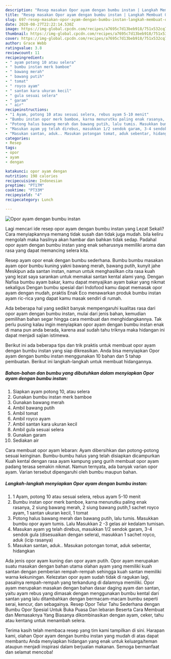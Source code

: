 ```yaml
---
description: "Resep masakan Opor ayam dengan bumbu instan | Langkah Membuat Opor ayam dengan bumbu instan Yang Enak Banget"
title: "Resep masakan Opor ayam dengan bumbu instan | Langkah Membuat Opor ayam dengan bumbu instan Yang Enak Banget"
slug: 697-resep-masakan-opor-ayam-dengan-bumbu-instan-langkah-membuat-opor-ayam-dengan-bumbu-instan-yang-enak-banget
date: 2020-08-27T22:22:14.530Z
image: https://img-global.cpcdn.com/recipes/a7695c7d13beb918/751x532cq70/opor-ayam-dengan-bumbu-instan-foto-resep-utama.jpg
thumbnail: https://img-global.cpcdn.com/recipes/a7695c7d13beb918/751x532cq70/opor-ayam-dengan-bumbu-instan-foto-resep-utama.jpg
cover: https://img-global.cpcdn.com/recipes/a7695c7d13beb918/751x532cq70/opor-ayam-dengan-bumbu-instan-foto-resep-utama.jpg
author: Grace Webb
ratingvalue: 3.8
reviewcount: 11
recipeingredient:
- " ayam potong 10 atau selera"
- " bumbu instan merk bamboe"
- " bawang merah"
- " bawang putih"
- " tomat"
- " royco ayam"
- " santan kara ukuran kecil"
- " gula sesuai selera"
- " garam"
- " air"
recipeinstructions:
- "1 Ayam, potong 10 atau sesuai selera, rebus ayam 5-10 menit"
- "Bumbu instan opor merk bamboe, karna menurutku paling enak rasanya, 2 siung bawang merah, 2 siung bawang putih,1 sachet royco ayam, 1 santan ukuran kecil, 1 tomat"
- "Potong halus bawang merah dan bawang putih, lalu tumis. Masukkan bumbu opor ayam tumis. Lalu Masukkan 2 -3 gelas air kedalam tumisan."
- "Masukan ayam yg telah direbus, masukkan 1/2 sendok garam, 3-4 sendok gula (disesuaikan dengan selera), masukkan 1 sachet royco, aduk (icip rasanya)"
- "Masukan santan, aduk.. Masukan potongan tomat, aduk sebentar, hidangkan"
categories:
- Resep
tags:
- opor
- ayam
- dengan

katakunci: opor ayam dengan 
nutrition: 198 calories
recipecuisine: Indonesian
preptime: "PT17M"
cooktime: "PT33M"
recipeyield: "4"
recipecategory: Lunch

---
```



![Opor ayam dengan bumbu instan](https://img-global.cpcdn.com/recipes/a7695c7d13beb918/751x532cq70/opor-ayam-dengan-bumbu-instan-foto-resep-utama.jpg)

Lagi mencari ide resep opor ayam dengan bumbu instan yang Lezat Sekali? Cara menyiapkannya memang tidak susah dan tidak juga mudah. bila keliru mengolah maka hasilnya akan hambar dan bahkan tidak sedap. Padahal opor ayam dengan bumbu instan yang enak seharusnya memiliki aroma dan rasa yang dapat memancing selera kita.

Resep ayam opor enak dengan bumbu sederhana. Bumbu bumbu masakan ayam opor bumbu kuning yakni bawang merah, bawang putih, kunyit jahe Meskipun ada santan instan, namun untuk menghasilkan cita rasa kuah yang lezat saya sarankan untuk memakai santan kental alami yang. Dengan Nafisa bumbu ayam bakar, kamu dapat menyajikan ayam bakar yang nikmat sekaligus Dengan bumbu spesial dari Indofood kamu dapat memasak opor ayam dengan mudah, praktis Enak Eco menawarkan produk bumbu instan ayam ric-rica yang dapat kamu masak sendiri di rumah.

Ada beberapa hal yang sedikit banyak mempengaruhi kualitas rasa dari opor ayam dengan bumbu instan, mulai dari jenis bahan, kemudian pemilihan bahan segar hingga cara membuat dan menghidangkannya. Tak perlu pusing kalau ingin menyiapkan opor ayam dengan bumbu instan enak di mana pun anda berada, karena asal sudah tahu triknya maka hidangan ini dapat menjadi sajian istimewa.


Berikut ini ada beberapa tips dan trik praktis untuk membuat opor ayam dengan bumbu instan yang siap dikreasikan. Anda bisa menyiapkan Opor ayam dengan bumbu instan menggunakan 10 bahan dan 5 tahap pembuatan. Berikut ini langkah-langkah untuk membuat hidangannya.

<!--inarticleads1-->

##### Bahan-bahan dan bumbu yang dibutuhkan dalam menyiapkan Opor ayam dengan bumbu instan:

1. Siapkan  ayam potong 10, atau selera
1. Gunakan  bumbu instan merk bamboe
1. Gunakan  bawang merah
1. Ambil  bawang putih
1. Ambil  tomat
1. Ambil  royco ayam
1. Ambil  santan kara ukuran kecil
1. Ambil  gula sesuai selera
1. Gunakan  garam
1. Sediakan  air


Cara membuat opor ayam lebaran: Ayam dibersihkan dan potong-potong sesuai keinginan. Bumbu-bumbu halus yang telah disiapkan dicampurkan Kuah kental dengan rasa ayam kampung yang gurih membuat opor ayam padang terasa semakin nikmat. Namun ternyata, ada banyak varian opor ayam. Varian tersebut dipengaruhi oleh bumbu maupun bahan. 

<!--inarticleads2-->

##### Langkah-langkah menyiapkan Opor ayam dengan bumbu instan:

1. 1 Ayam, potong 10 atau sesuai selera, rebus ayam 5-10 menit
1. Bumbu instan opor merk bamboe, karna menurutku paling enak rasanya, 2 siung bawang merah, 2 siung bawang putih,1 sachet royco ayam, 1 santan ukuran kecil, 1 tomat
1. Potong halus bawang merah dan bawang putih, lalu tumis. Masukkan bumbu opor ayam tumis. Lalu Masukkan 2 -3 gelas air kedalam tumisan.
1. Masukan ayam yg telah direbus, masukkan 1/2 sendok garam, 3-4 sendok gula (disesuaikan dengan selera), masukkan 1 sachet royco, aduk (icip rasanya)
1. Masukan santan, aduk.. Masukan potongan tomat, aduk sebentar, hidangkan


Ada jenis opor ayam kuning dan opor ayam putih. Opor ayam merupakan suatu masakan dengan bahan utama olahan ayam yang memiliki kuah santan dengan pemberian rempah-rempah sehingga kuah santan memiliki warna kekuningan. Kelezatan opor ayam sudah tidak di ragukan lagi, pasalnya rempah-rempah yang terkandung di dalamnya memiliki. Opor ayam merupakan masakan dengan bahan dasar daging ayam dan santan, yaitu ayam rebus yang dimasak dengan menggunakan bumbu kental dari santan yang lalu ditambahkan dengan bermacam-macam bumbu seperti serai, kencur, dan sebagainya. Resep Opor Telur Tahu Sederhana dengan Bumbu Opor Spesial Untuk Buka Puasa Dan lebaran Beserta Cara Membuat dan Memasaknya Yang Biasanya dikombinasikan dengan ayam, ceker, tahu atau kentang untuk menambah selera. 

Terima kasih telah membaca resep yang tim kami tampilkan di sini. Harapan kami, olahan Opor ayam dengan bumbu instan yang mudah di atas dapat membantu Anda menyiapkan hidangan yang enak untuk keluarga/teman ataupun menjadi inspirasi dalam berjualan makanan. Semoga bermanfaat dan selamat mencoba!
